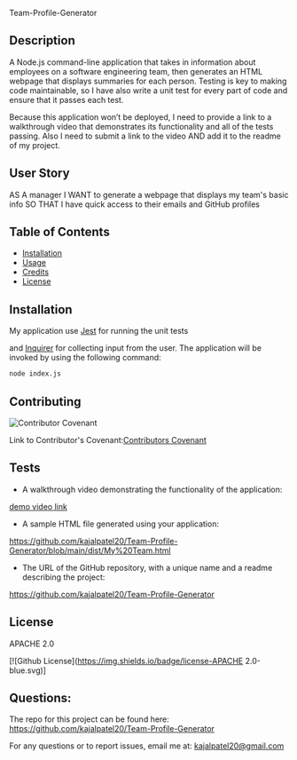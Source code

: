  Team-Profile-Generator

 ## Description 

A Node.js command-line application that takes in information about employees on a software engineering team, then generates an HTML webpage that displays summaries for each person. Testing is key to making code maintainable, so I have also write a unit test for every part of code and ensure that it passes each test.

Because this application won’t be deployed, I need to provide a link to a walkthrough video that demonstrates its functionality and all of the tests passing. Also I need to submit a link to the video AND add it to the readme of my project.

## User Story

AS A manager
I WANT to generate a webpage that displays my team's basic info
SO THAT I have quick access to their emails and GitHub profiles

## Table of Contents

* [Installation](#installation)
* [Usage](#usage)
* [Credits](#credits)
* [License](#license)

## Installation

My application use [Jest](https://www.npmjs.com/package/jest) for running the unit tests 

and [Inquirer](https://www.npmjs.com/package/inquirer) for collecting input from the user. The application will be invoked by using the following command:

```bash
node index.js
```

## Contributing
 ![Contributor Covenant](https://img.shields.io/badge/Contributor%20Covenant-2.0-4baaaa.svg)

 Link to Contributor's Covenant:[Contributors Covenant](https://www.contributor-covenant.org/version/2/0/code_of_conduct/) 

## Tests

 * A walkthrough video demonstrating the functionality of the application:

[demo video link](https://drive.google.com/file/d/1Z6K4ohlCUq7-X9rj6sCrq7Gn0kGzIilj/view?usp=sharing)

* A sample HTML file generated using your application:

https://github.com/kajalpatel20/Team-Profile-Generator/blob/main/dist/My%20Team.html

* The URL of the GitHub repository, with a unique name and a readme describing the project:

https://github.com/kajalpatel20/Team-Profile-Generator

## License
 APACHE 2.0

  [![Github License](https://img.shields.io/badge/license-APACHE 2.0-blue.svg)]

## Questions:

The repo for this project can be found here: https://github.com/kajalpatel20/Team-Profile-Generator

For any questions or to report issues, email me at: kajalpatel20@gmail.com